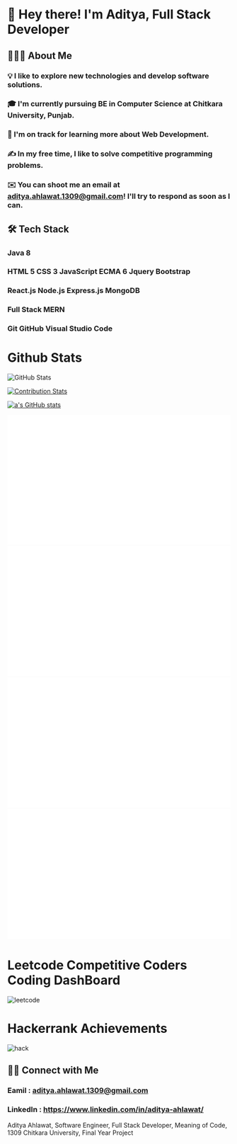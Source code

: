 # 👋  Hey there! I'm Aditya, Full Stack Developer

## 👨🏻‍💻  About Me

### 💡  I like to explore new technologies and develop software solutions.
### 🎓  I'm currently pursuing BE in Computer Science at Chitkara University, Punjab.
### 🌱  I'm on track for learning more about Web Development.
### ✍️  In my free time, I like to solve competitive programming problems.
### ✉️  You can shoot me an email at aditya.ahlawat.1309@gmail.com! I'll try to respond as soon as I can.

## 🛠  Tech Stack

### Java 8
### HTML 5  CSS 3  JavaScript ECMA 6  Jquery  Bootstrap  
### React.js  Node.js Express.js MongoDB
### Full Stack MERN
### Git  GitHub  Visual Studio Code 

# Github Stats 

![GitHub Stats](https://github-readme-stats.vercel.app/api?username=aditya-ahlawat-1309&theme=radical&count_private=true&show_owner=true&show_icons=true&hide=issues,contribs,prs)

[![Contribution Stats](https://github-contribution-stats.vercel.app/api/?username=aditya-ahlawat-1309)](https://github.com/aditya-ahlawat-1309/github-contribution-stats/)


[![a's GitHub stats](https://github-readme-stats.vercel.app/api?username=aditya-ahlawat-1309&count_private=true&show_icons=true&hide=issues,contribs,prs&include_all_commits=true)](https://github.com/aditya-ahlawat-1309/github-readme-stats)


<img src="https://github.com/aditya-ahlawat-1309/GithubStats/blob/master/generated/overview.svg#gh-dark-mode-only"/>
<img src="https://github.com/aditya-ahlawat-1309/GithubStats/blob/master/generated/languages.svg#gh-dark-mode-only"/>
<img src="https://github.com/aditya-ahlawat-1309/GithubStats/blob/master/generated/overview.svg#gh-light-mode-only"/>
<img src="https://github.com/aditya-ahlawat-1309/GithubStats/blob/master/generated/languages.svg#gh-light-mode-only"/>


# Leetcode Competitive Coders Coding DashBoard

![leetcode](https://user-images.githubusercontent.com/67224103/185030303-5368dfa6-61e8-48b7-9933-eec86ce18f0b.png)



# Hackerrank Achievements

![hack](https://user-images.githubusercontent.com/67224103/185030349-ddfcb68d-759e-41ea-9ae4-0c6ce00d30d4.png)




## 🤝🏻  Connect with Me

### Eamil : aditya.ahlawat.1309@gmail.com
### LinkedIn : https://www.linkedin.com/in/aditya-ahlawat/


Aditya Ahlawat, Software Engineer, Full Stack Developer, Meaning of Code, 1309 Chitkara University, Final Year Project
